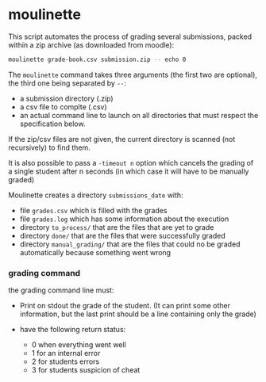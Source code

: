 # moulinette
 
This script automates the process of grading several submissions,
packed within a zip archive (as downloaded from moodle):

```sh
moulinette grade-book.csv submission.zip -- echo 0
```

The `moulinette` command takes three arguments (the first two are
optional), the third one being separated by `--`:

- a submission directory (.zip)
- a csv file to complte (.csv)
- an actual command line to launch on all directories that must
 respect the specification below.

If the zip/csv files are not given, the current directory is scanned
(not recursively) to find them.

It is also possible to pass a `-timeout n` option which cancels the
grading of a single student after n seconds (in which case it will
have to be manually graded)

Moulinette creates a directory `submissions_date` with:
- file `grades.csv` which is filled with the grades
- file `grades.log` which has some information about the execution
- directory `to_process/` that are the files that are yet to grade
- directory `done/` that are the files that were successfully graded
- directory `manual_grading/` that are the files that could no be graded
  automatically because something went wrong

### grading command
the grading command line must:

- Print on stdout the grade of the student. (It can print some other information, but the last print should be a line containing only the grade)

- have the following return status:
  * 0 when everything went well 
  * 1 for an internal error
  * 2 for students errors
  * 3 for students suspicion of cheat
